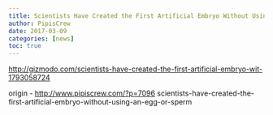 ```yaml
---
title: Scientists Have Created the First Artificial Embryo Without Using an Egg or Sperm
author: PipisCrew
date: 2017-03-09
categories: [news]
toc: true
---
```


http://gizmodo.com/scientists-have-created-the-first-artificial-embryo-wit-1793058724

origin - http://www.pipiscrew.com/?p=7096 scientists-have-created-the-first-artificial-embryo-without-using-an-egg-or-sperm